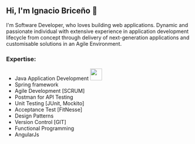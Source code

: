 ## Hi, I'm Ignacio Briceño 👋
I'm Software Developer, who loves building web applications. Dynamic and passionate individual with extensive experience in application development lifecycle from concept through delivery of next-generation applications and customisable solutions in an Agile Environment.

### Expertise:
- Java Application Development <img style="color:blue" height="32" width="32" src="https://cdn.jsdelivr.net/npm/simple-icons@v3/icons/java.svg" />
- Spring framework
- Agile Development [SCRUM]
- Postman for API Testing
- Unit Testing [JUnit, Mockito]
- Acceptance Test [FitNesse]
- Design Patterns
- Version Control [GIT]
- Functional Programming
- AngularJs
